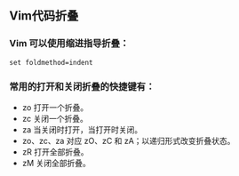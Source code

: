 ## Vim代码折叠
### Vim 可以使用缩进指导折叠：
```shell
set foldmethod=indent
```

### 常用的打开和关闭折叠的快捷键有：
* zo 打开一个折叠。
* zc 关闭一个折叠。
* za 当关闭时打开，当打开时关闭。
* zo、zc、za 对应 zO、zC 和 zA；以递归形式改变折叠状态。
* zR 打开全部折叠。
* zM 关闭全部折叠。
